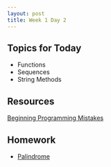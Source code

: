 ```yaml
---
layout: post
title: Week 1 Day 2
---
```


## Topics for Today
* Functions
* Sequences
* String Methods

## Resources
[Beginning Programming Mistakes](http://www.cprogramming.com/beginner_programming_mistakes.html)

## Homework
* [Palindrome](https://github.com/tiy-lv-python-2015-10/palindrome)
